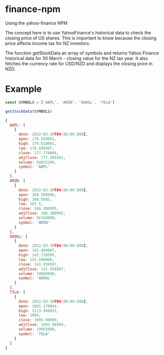 # finance-npm
Using the yahoo-finance NPM

The concept here is to use YahooFinance's historical data to check the closing price of US shares. This is important to know because the closing price affects income tax for NZ investors.

The function getStockData an array of symbols and returns Yahoo Finance historical data for 30 March - closing value for the NZ tax year. It also fetches the currency rate for USD/NZD and displays the closing price in NZD.

# Example
```JavaScript
const SYMBOLS = ['AAPL', 'AMZN', 'GOOGL', 'TSLA']

getStockData(SYMBOLS)

{
  AAPL: [
    {
      date: 2022-03-30T04:00:00.000Z,
      open: 178.550003,
      high: 179.610001,
      low: 176.699997,
      close: 177.770004,
      adjClose: 177.509201,
      volume: 92633200,
      symbol: 'AAPL'
    }
  ],
  AMZN: [
    {
      date: 2022-03-30T04:00:00.000Z,
      open: 168.509506,
      high: 168.9505,
      low: 165.5,
      close: 166.300995,
      adjClose: 166.300995,
      volume: 56168000,
      symbol: 'AMZN'
    }
  ],
  GOOGL: [
    {
      date: 2022-03-30T04:00:00.000Z,
      open: 142.460007,
      high: 142.720505,
      low: 141.600006,
      close: 141.938507,
      adjClose: 141.938507,
      volume: 19884000,
      symbol: 'GOOGL'
    }
  ],
  TSLA: [
    {
      date: 2022-03-30T04:00:00.000Z,
      open: 1091.170044,
      high: 1113.949951,
      low: 1084,
      close: 1093.98999,
      adjClose: 1093.98999,
      volume: 19955000,
      symbol: 'TSLA'
    }
  ]
}
```